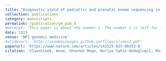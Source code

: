 ```yaml
---
title: "Diagnostic yield of pediatric and prenatal exome sequencing in a diverse population"
collection: publications
category: manuscripts
permalink: /publication/ym_pub_4
#excerpt: 'This paper is about the number 1. The number 2 is left for future work.'
date: 2023
venue: 'NPJ genomic medicine'
#slidesurl: 'http://academicpages.github.io/files/slides1.pdf'
paperurl: 'https://www.nature.com/articles/s41525-023-00353-0'
citation: 'Slavotinek, Anne, Shannon Rego, Nuriye Sahin-Hodoglugil, Mark Kvale, Billie Lianoglou, Tiffany Yip, Hannah Hoban,... **Mavura, Yusuph**,... Neil Risch, Pui-Yan Kwok and Mary E. Norton. NPJ genomic medicine 8, no. 1 (2023): 10.'
---
```

